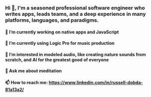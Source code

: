 ### Hi 👋, I'm a seasoned professional software engineer who writes apps, leads teams, and a deep experience in many platforms, languages, and paradigms.

#### 🔭 I’m currently working on native apps and JavaScript
#### 🌱 I’m currently using Logic Pro for music production
#### 👯 I’m interested in modeled audio, like creating nature sounds from scratch, and AI for the greatest good of everyone
####  💬 Ask me about meditation
####  📫 How to reach me: https://www.linkedin.com/in/russell-dobda-81a13a2/

